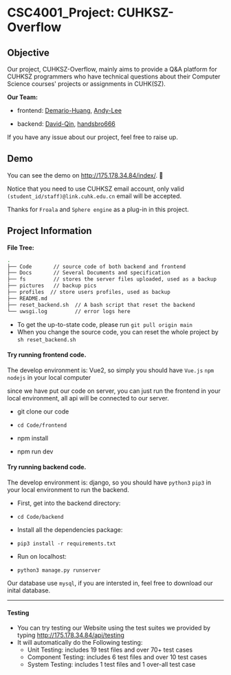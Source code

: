# CSC4001_Project: CUHKSZ-Overflow

## Objective

Our project, CUHKSZ-Overflow, mainly aims to provide a Q&A platform for CUHKSZ programmers who have technical questions about their Computer Science courses' projects or assignments in CUHK(SZ).

**Our Team:**

- frontend: [Demario-Huang](https://github.com/Demario-Huang), [Andy-Lee](https://github.com/Andy-Account)

- backend:  [David-Qin](https://github.com/QinPR), [handsbro666](https://github.com/handsBro666)

If you have any issue about our project, feel free to raise up.

## Demo
You can see the demo on http://175.178.34.84/index/. 🤩

Notice that you need to use CUHKSZ email account, only valid `(student_id/staff)@link.cuhk.edu.cn` email will be accepted. 

Thanks for `Froala` and `Sphere engine` as a plug-in in this project. 

## Project Information
**File Tree:**

```bash
.
├── Code       // source code of both backend and frontend
├── Docs	   // Several Documents and specification
├── fs		   // stores the server files uploaded, used as a backup
├── pictures   // backup pics
├── profiles  // store users profiles, used as backup
├── README.md
├── reset_backend.sh  // A bash script that reset the backend
└── uwsgi.log		  // error logs here
```

+ To get the up-to-state code, please run `git pull origin main`
+ When you change the source code, you can reset the whole project by `sh reset_backend.sh` 

#### Try running frontend code.
The develop environment is: Vue2, so simply you should have  `Vue.js` `npm` `nodejs` in your local computer

since we have put our code on server, you can just run the frontend in your local environment, all api will be connected to our server. 

+ git clone our code 

+ `cd Code/frontend`

+ npm install
+ npm run dev

#### Try running backend code.
The develop environment is: django, so you should have `python3`  `pip3` in your local environment to run the backend.

+ First, get into the backend directory:

+ `cd Code/backend`

+ Install all the dependencies package: 

+	`pip3 install -r requirements.txt`

+ Run on localhost:

+ `python3 manage.py runserver`

Our database use `mysql`, if you are intersted in, feel free to download our inital database.

---
#### Testing  
 + You can try testing our Website using the test suites we provided by typing http://175.178.34.84/api/testing  
  + It will automatically do the Following testing:  
    + Unit Testing: includes 19 test files and over 70+ test cases
    + Component Testing: includes 6 test files and over 10 test cases
    + System Testing: includes 1 test files and 1 over-all test case 
